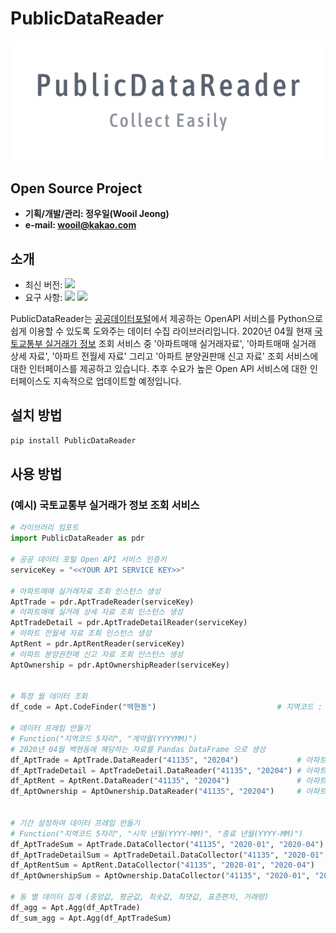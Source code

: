 # PublicDataReader

![PNG](./img_logo.png)


## Open Source Project

- **기획/개발/관리: 정우일(Wooil Jeong)**
- **e-mail: wooil@kakao.com**


## 소개

- 최신 버전: ![](https://img.shields.io/badge/PublicDataReader-0.1.0-blue.svg)  
- 요구 사항: ![](https://img.shields.io/badge/Python-3.7.4-yellow.svg) ![](https://img.shields.io/badge/Pandas-0.25.3-red.svg)

PublicDataReader는 [공공데이터포털](https://data.go.kr)에서 제공하는 OpenAPI 서비스를 Python으로 쉽게 이용할 수 있도록 도와주는 데이터 수집 라이브러리입니다. 2020년 04월 현재 [국토교통부 실거래가 정보](https://www.data.go.kr/dataset/3050988/openapi.do) 조회 서비스 중 '아파트매매 실거래자료', '아파트매매 실거래 상세 자료', '아파트 전월세 자료' 그리고 '아파트 분양권판매 신고 자료' 조회 서비스에 대한 인터페이스를 제공하고 있습니다. 추후 수요가 높은 Open API 서비스에 대한 인터페이스도 지속적으로 업데이트할 예정입니다.


## 설치 방법

```bash
pip install PublicDataReader
```

## 사용 방법
### (예시) 국토교통부 실거래가 정보 조회 서비스

```python
# 라이브러리 임포트
import PublicDataReader as pdr

# 공공 데이터 포털 Open API 서비스 인증키
serviceKey = "<<YOUR API SERVICE KEY>>"

# 아파트매매 실거래자료 조회 인스턴스 생성
AptTrade = pdr.AptTradeReader(serviceKey)
# 아파트매매 실거래 상세 자료 조회 인스턴스 생성
AptTradeDetail = pdr.AptTradeDetailReader(serviceKey)
# 아파트 전월세 자료 조회 인스턴스 생성
AptRent = pdr.AptRentReader(serviceKey)
# 아파트 분양권전매 신고 자료 조회 인스턴스 생성
AptOwnership = pdr.AptOwnershipReader(serviceKey)


# 특정 월 데이터 조회
df_code = Apt.CodeFinder("백현동")                           # 지역코드 : 41135

# 데이터 프레임 만들기
# Function("지역코드 5자리", "계약월(YYYYMM)")
# 2020년 04월 백현동에 해당하는 자료를 Pandas DataFrame 으로 생성
df_AptTrade = AptTrade.DataReader("41135", "20204")             # 아파트매매 실거래자료 조회
df_AptTradeDetail = AptTradeDetail.DataReader("41135", "20204") # 아파트매매 실거래 상세 자료 조회
df_AptRent = AptRent.DataReader("41135", "20204")               # 아파트 전월세 자료 조회
df_AptOwnership = AptOwnership.DataReader("41135", "20204")     # 아파트 분양권전매 신고 자료 조회


# 기간 설정하여 데이터 프레임 만들기
# Function("지역코드 5자리", "시작 년월(YYYY-MM)", "종료 년월(YYYY-MM)")
df_AptTradeSum = AptTrade.DataCollector("41135", "2020-01", "2020-04")
df_AptTradeDetailSum = AptTradeDetail.DataCollector("41135", "2020-01", "2020-04")
df_AptRentSum = AptRent.DataCollector("41135", "2020-01", "2020-04")
df_AptOwnershipSum = AptOwnership.DataCollector("41135", "2020-01", "2020-04")

# 동 별 데이터 집계 (중앙값, 평균값, 최솟값, 최댓값, 표준편차, 거래량)
df_agg = Apt.Agg(df_AptTrade)
df_sum_agg = Apt.Agg(df_AptTradeSum)
```